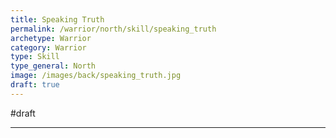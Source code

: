 ```yaml
---
title: Speaking Truth
permalink: /warrior/north/skill/speaking_truth
archetype: Warrior
category: Warrior
type: Skill
type_general: North
image: /images/back/speaking_truth.jpg
draft: true
---
```

#draft   

---
